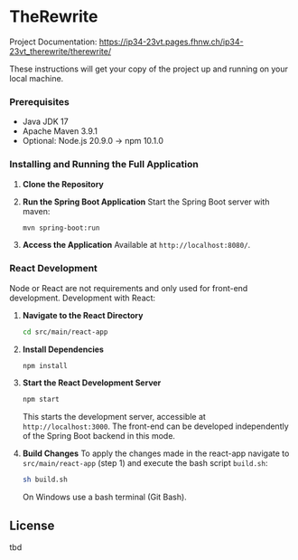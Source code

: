 # TheRewrite

Project Documentation: https://ip34-23vt.pages.fhnw.ch/ip34-23vt_therewrite/therewrite/

These instructions will get your copy of the project up and running on your local machine.

### Prerequisites

- Java JDK 17
- Apache Maven 3.9.1
- Optional: Node.js 20.9.0 -> npm 10.1.0

### Installing and Running the Full Application

1. **Clone the Repository**

2. **Run the Spring Boot Application**
Start the Spring Boot server with maven:
    ```bash
    mvn spring-boot:run
    ```

3. **Access the Application**
Available at `http://localhost:8080/`.

### React Development

Node or React are not requirements and only used for front-end development.
Development with React:

1. **Navigate to the React Directory**
   ```bash
   cd src/main/react-app
   ```

2. **Install Dependencies**
   ```bash
   npm install
   ```

3. **Start the React Development Server**
   ```bash
   npm start
   ```
   This starts the development server, accessible at `http://localhost:3000`. The front-end can be developed independently of the Spring Boot backend in this mode.

4. **Build Changes**
   To apply the changes made in the react-app navigate to `src/main/react-app` (step 1) and execute the bash script `build.sh`:
   ```bash
   sh build.sh
   ```
   On Windows use a bash terminal (Git Bash).
   


## License
tbd


